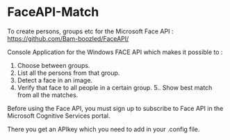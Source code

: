 # FaceAPI-Match

To create persons, groups etc for the Microsoft Face API : 
https://github.com/Bam-boozled/FaceAPI/

Console Application for the Windows FACE API which makes it possible to :
1. Choose between groups.
2. List all the persons from that group.
3. Detect a face in an image. 
4. Verify that face to all people in a certain group.
5.. Show best match from all the matches.

Before using the Face API, you must sign up to subscribe to Face API in the Microsoft Cognitive Services portal.

There you get an APIkey which you need to add in your .config file.

